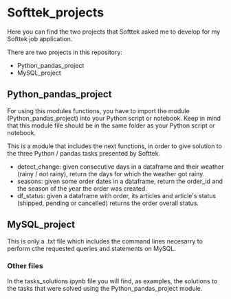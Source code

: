 # Softtek_projects
Here you can find the two projects that Softtek asked me to develop for my Softtek job application.

There are two projects in this repository:
* Python_pandas_project
* MySQL_project

## Python_pandas_project

For using this modules functions, you have to import the module (Python_pandas_project) into your Python script or notebook. Keep in mind that this module file should be in the same folder as your Python script or notebook.

This is a module that includes the next functions, in order to give solution to the three Python / pandas tasks presented by Softtek.

* detect_change: given consecutive days in a dataframe and their weather (rainy / not rainy), return the days for which the weather got rainy.
* seasons: given some order dates in a dataframe, return the order_id and the season of the year the order was created.
* df_status: given a dataframe with order, its articles and article's status (shipped, pending or cancelled) returns the order overall status.

## MySQL_project

This is only a .txt file which includes the command lines necesarry to perform cthe requested queries and statements on MySQL.

### Other files

In the tasks_solutions.ipynb file you will find, as examples, the solutions to the tasks that were solved using the Python_pandas_project module.

